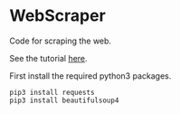 # WebScraper

Code for scraping the web.

See the tutorial [here](https://realpython.com/beautiful-soup-web-scraper-python).

First install the required python3 packages.
```
pip3 install requests
pip3 install beautifulsoup4
```

